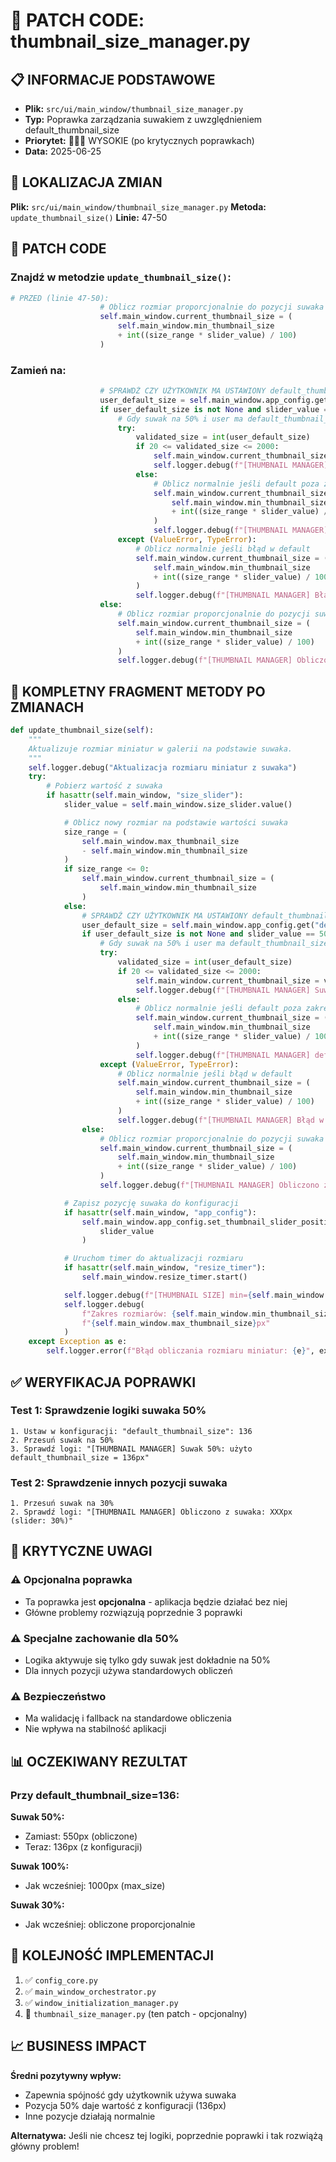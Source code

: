 # 🔧 PATCH CODE: thumbnail_size_manager.py

## 📋 INFORMACJE PODSTAWOWE

- **Plik:** `src/ui/main_window/thumbnail_size_manager.py`
- **Typ:** Poprawka zarządzania suwakiem z uwzględnieniem default_thumbnail_size
- **Priorytet:** 🔴🔴🔴 WYSOKIE (po krytycznych poprawkach)
- **Data:** 2025-06-25

## 🎯 LOKALIZACJA ZMIAN

**Plik:** `src/ui/main_window/thumbnail_size_manager.py`
**Metoda:** `update_thumbnail_size()`
**Linie:** 47-50

## 📝 PATCH CODE

### Znajdź w metodzie `update_thumbnail_size()`:

```python
# PRZED (linie 47-50):
                    # Oblicz rozmiar proporcjonalnie do pozycji suwaka (0-100%)
                    self.main_window.current_thumbnail_size = (
                        self.main_window.min_thumbnail_size
                        + int((size_range * slider_value) / 100)
                    )
```

### Zamień na:

```python
                    # SPRAWDŹ CZY UŻYTKOWNIK MA USTAWIONY default_thumbnail_size
                    user_default_size = self.main_window.app_config.get("default_thumbnail_size")
                    if user_default_size is not None and slider_value == 50:
                        # Gdy suwak na 50% i user ma default_thumbnail_size - użyj tej wartości
                        try:
                            validated_size = int(user_default_size)
                            if 20 <= validated_size <= 2000:
                                self.main_window.current_thumbnail_size = validated_size
                                self.logger.debug(f"[THUMBNAIL MANAGER] Suwak 50%: użyto default_thumbnail_size = {validated_size}px")
                            else:
                                # Oblicz normalnie jeśli default poza zakresem
                                self.main_window.current_thumbnail_size = (
                                    self.main_window.min_thumbnail_size
                                    + int((size_range * slider_value) / 100)
                                )
                                self.logger.debug(f"[THUMBNAIL MANAGER] default_thumbnail_size poza zakresem, obliczono: {self.main_window.current_thumbnail_size}px")
                        except (ValueError, TypeError):
                            # Oblicz normalnie jeśli błąd w default
                            self.main_window.current_thumbnail_size = (
                                self.main_window.min_thumbnail_size
                                + int((size_range * slider_value) / 100)
                            )
                            self.logger.debug(f"[THUMBNAIL MANAGER] Błąd w default_thumbnail_size, obliczono: {self.main_window.current_thumbnail_size}px")
                    else:
                        # Oblicz rozmiar proporcjonalnie do pozycji suwaka (0-100%)
                        self.main_window.current_thumbnail_size = (
                            self.main_window.min_thumbnail_size
                            + int((size_range * slider_value) / 100)
                        )
                        self.logger.debug(f"[THUMBNAIL MANAGER] Obliczono z suwaka: {self.main_window.current_thumbnail_size}px (slider: {slider_value}%)")
```

## 🔧 KOMPLETNY FRAGMENT METODY PO ZMIANACH

```python
def update_thumbnail_size(self):
    """
    Aktualizuje rozmiar miniatur w galerii na podstawie suwaka.
    """
    self.logger.debug("Aktualizacja rozmiaru miniatur z suwaka")
    try:
        # Pobierz wartość z suwaka
        if hasattr(self.main_window, "size_slider"):
            slider_value = self.main_window.size_slider.value()

            # Oblicz nowy rozmiar na podstawie wartości suwaka
            size_range = (
                self.main_window.max_thumbnail_size
                - self.main_window.min_thumbnail_size
            )
            if size_range <= 0:
                self.main_window.current_thumbnail_size = (
                    self.main_window.min_thumbnail_size
                )
            else:
                # SPRAWDŹ CZY UŻYTKOWNIK MA USTAWIONY default_thumbnail_size
                user_default_size = self.main_window.app_config.get("default_thumbnail_size")
                if user_default_size is not None and slider_value == 50:
                    # Gdy suwak na 50% i user ma default_thumbnail_size - użyj tej wartości
                    try:
                        validated_size = int(user_default_size)
                        if 20 <= validated_size <= 2000:
                            self.main_window.current_thumbnail_size = validated_size
                            self.logger.debug(f"[THUMBNAIL MANAGER] Suwak 50%: użyto default_thumbnail_size = {validated_size}px")
                        else:
                            # Oblicz normalnie jeśli default poza zakresem
                            self.main_window.current_thumbnail_size = (
                                self.main_window.min_thumbnail_size
                                + int((size_range * slider_value) / 100)
                            )
                            self.logger.debug(f"[THUMBNAIL MANAGER] default_thumbnail_size poza zakresem, obliczono: {self.main_window.current_thumbnail_size}px")
                    except (ValueError, TypeError):
                        # Oblicz normalnie jeśli błąd w default
                        self.main_window.current_thumbnail_size = (
                            self.main_window.min_thumbnail_size
                            + int((size_range * slider_value) / 100)
                        )
                        self.logger.debug(f"[THUMBNAIL MANAGER] Błąd w default_thumbnail_size, obliczono: {self.main_window.current_thumbnail_size}px")
                else:
                    # Oblicz rozmiar proporcjonalnie do pozycji suwaka (0-100%)
                    self.main_window.current_thumbnail_size = (
                        self.main_window.min_thumbnail_size
                        + int((size_range * slider_value) / 100)
                    )
                    self.logger.debug(f"[THUMBNAIL MANAGER] Obliczono z suwaka: {self.main_window.current_thumbnail_size}px (slider: {slider_value}%)")

            # Zapisz pozycję suwaka do konfiguracji
            if hasattr(self.main_window, "app_config"):
                self.main_window.app_config.set_thumbnail_slider_position(
                    slider_value
                )

            # Uruchom timer do aktualizacji rozmiaru
            if hasattr(self.main_window, "resize_timer"):
                self.main_window.resize_timer.start()

            self.logger.debug(f"[THUMBNAIL SIZE] min={self.main_window.min_thumbnail_size}, max={self.main_window.max_thumbnail_size}, slider={slider_value}%, current={self.main_window.current_thumbnail_size}px")
            self.logger.debug(
                f"Zakres rozmiarów: {self.main_window.min_thumbnail_size}-"
                f"{self.main_window.max_thumbnail_size}px"
            )
    except Exception as e:
        self.logger.error(f"Błąd obliczania rozmiaru miniatur: {e}", exc_info=True)
```

## ✅ WERYFIKACJA POPRAWKI

### Test 1: Sprawdzenie logiki suwaka 50%
```
1. Ustaw w konfiguracji: "default_thumbnail_size": 136
2. Przesuń suwak na 50%
3. Sprawdź logi: "[THUMBNAIL MANAGER] Suwak 50%: użyto default_thumbnail_size = 136px"
```

### Test 2: Sprawdzenie innych pozycji suwaka
```
1. Przesuń suwak na 30%
2. Sprawdź logi: "[THUMBNAIL MANAGER] Obliczono z suwaka: XXXpx (slider: 30%)"
```

## 🚨 KRYTYCZNE UWAGI

### ⚠️ Opcjonalna poprawka
- Ta poprawka jest **opcjonalna** - aplikacja będzie działać bez niej
- Główne problemy rozwiązują poprzednie 3 poprawki

### ⚠️ Specjalne zachowanie dla 50%
- Logika aktywuje się tylko gdy suwak jest dokładnie na 50%
- Dla innych pozycji używa standardowych obliczeń

### ⚠️ Bezpieczeństwo
- Ma walidację i fallback na standardowe obliczenia
- Nie wpływa na stabilność aplikacji

## 📊 OCZEKIWANY REZULTAT

### Przy default_thumbnail_size=136:

**Suwak 50%:**
- Zamiast: 550px (obliczone)
- Teraz: 136px (z konfiguracji)

**Suwak 100%:**
- Jak wcześniej: 1000px (max_size)

**Suwak 30%:**
- Jak wcześniej: obliczone proporcjonalnie

## 🔄 KOLEJNOŚĆ IMPLEMENTACJI

1. ✅ `config_core.py`
2. ✅ `main_window_orchestrator.py`  
3. ✅ `window_initialization_manager.py`
4. 🔄 `thumbnail_size_manager.py` (ten patch - opcjonalny)

## 📈 BUSINESS IMPACT

**Średni pozytywny wpływ:**
- Zapewnia spójność gdy użytkownik używa suwaka
- Pozycja 50% daje wartość z konfiguracji (136px)
- Inne pozycje działają normalnie

**Alternatywa:**
Jeśli nie chcesz tej logiki, poprzednie poprawki i tak rozwiążą główny problem!